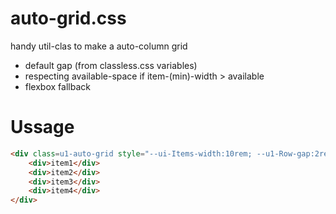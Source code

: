 # auto-grid.css


handy util-clas to make a auto-column grid

- default gap (from classless.css variables)
- respecting available-space if item-(min)-width > available
- flexbox fallback


# Ussage
```html
<div class=u1-auto-grid style="--ui-Items-width:10rem; --u1-Row-gap:2rem; --u1-Col-gap:1rem">
    <div>item1</div>
    <div>item2</div>
    <div>item3</div>
    <div>item4</div>
</div>
```
